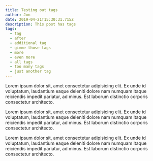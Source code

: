 ```yaml
---
title: Testing out tags
author: Jon
date: 2019-04-21T15:30:31.715Z
description: This post has tags
tags:
  - tag
  - after
  - additional tag
  - gimme those tags
  - more
  - even more
  - all tags
  - too many tags
  - just another tag
---
```

Lorem ipsum dolor sit, amet consectetur adipisicing elit. Ex unde id voluptatum, laudantium eaque deleniti dolore nam numquam itaque reiciendis impedit pariatur, ad minus. Est laborum distinctio corporis consectetur architecto.

Lorem ipsum dolor sit, amet consectetur adipisicing elit. Ex unde id voluptatum, laudantium eaque deleniti dolore nam numquam itaque reiciendis impedit pariatur, ad minus. Est laborum distinctio corporis consectetur architecto.

Lorem ipsum dolor sit, amet consectetur adipisicing elit. Ex unde id voluptatum, laudantium eaque deleniti dolore nam numquam itaque reiciendis impedit pariatur, ad minus. Est laborum distinctio corporis consectetur architecto.

